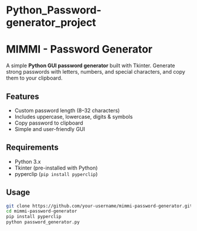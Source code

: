# Python_Password-generator_project
# MIMMI - Password Generator

A simple **Python GUI password generator** built with Tkinter. Generate strong passwords with letters, numbers, and special characters, and copy them to your clipboard.

## Features

- Custom password length (8–32 characters)  
- Includes uppercase, lowercase, digits & symbols  
- Copy password to clipboard  
- Simple and user-friendly GUI  

## Requirements

- Python 3.x  
- Tkinter (pre-installed with Python)  
- pyperclip (`pip install pyperclip`)  

## Usage

```bash
git clone https://github.com/your-username/mimmi-password-generator.git
cd mimmi-password-generator
pip install pyperclip
python password_generator.py
